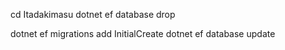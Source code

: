 cd Itadakimasu
dotnet ef database drop

dotnet ef migrations add InitialCreate
dotnet ef database update